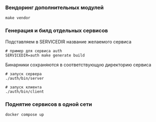 ### Вендоринг дополнительных модулей

```shell
make vendor
```

### Генерация и билд отдельных сервисов

Подставляем в SERVICEDIR название желаемого сервиса

```shell
# пример для сервиса auth
SERVICEDIR=auth make generate build
```

Бинарники сохраняются в соответствующую директорию сервиса

```shell
# запуск сервера
./auth/bin/server
```

```shell
# запуск клиента
./auth/bin/client
```

### Поднятие сервисов в одной сети 

```shell
docker compose up
```